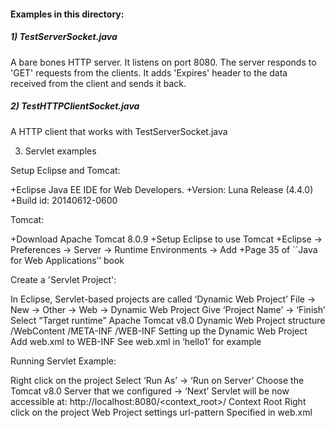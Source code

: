#### Examples in this directory:

##### 1) TestServerSocket.java

A bare bones HTTP server. It listens on port 8080.
The server responds to 'GET' requests from the clients. It adds 'Expires' header
to the data received from the client and sends it back.


##### 2) TestHTTPClientSocket.java

A HTTP client that works with TestServerSocket.java


3) Servlet examples

Setup Eclipse and Tomcat:

+Eclipse Java EE IDE for Web Developers.
+Version: Luna Release (4.4.0)
+Build id: 20140612-0600

Tomcat:

+Download Apache Tomcat 8.0.9
+Setup Eclipse to use Tomcat
+Eclipse -> Preferences -> Server -> Runtime Environments -> Add
+Page 35 of ``Java for Web Applications’’ book


Create a 'Servlet Project':

In Eclipse, Servlet-based projects are called ‘Dynamic Web Project’
File -> New -> Other -> Web -> Dynamic Web Project
Give ‘Project Name’ -> ‘Finish’
Select “Target runtime”
Apache Tomcat v8.0
Dynamic Web Project structure
  /WebContent
         /META-INF
         /WEB-INF
Setting up the Dynamic Web Project
Add web.xml to WEB-INF
See web.xml in ‘hello1’ for example


Running Servlet Example:


Right click on the project
Select ‘Run As’ -> ‘Run on Server’
Choose the Tomcat v8.0 Server that we configured -> ‘Next’
Servlet will be now accessible at:
http://localhost:8080/<context_root>/<url-pattern>
Context Root
Right click on the project
Web Project settings
url-pattern
Specified in web.xml

